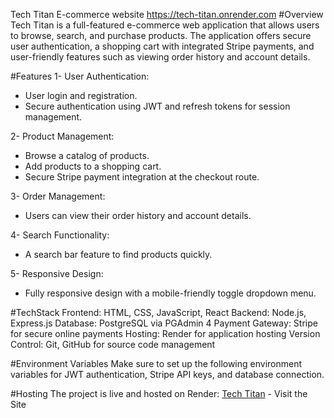  Tech Titan E-commerce website
 https://tech-titan.onrender.com
#Overview
Tech Titan is a full-featured e-commerce web application that allows users to browse, search, and purchase products. The application offers secure user authentication, a shopping cart with integrated Stripe payments, and user-friendly features such as viewing order history and account details.

#Features
1- User Authentication:
- User login and registration.
- Secure authentication using JWT and refresh tokens for session management.

2- Product Management:
- Browse a catalog of products.
- Add products to a shopping cart.
- Secure Stripe payment integration at the checkout route.
  
3- Order Management:
- Users can view their order history and account details.

4- Search Functionality:
- A search bar feature to find products quickly.
  
5- Responsive Design:
- Fully responsive design with a mobile-friendly toggle dropdown menu.

#TechStack
Frontend: HTML, CSS, JavaScript, React
Backend: Node.js, Express.js
Database: PostgreSQL via PGAdmin 4
Payment Gateway: Stripe for secure online payments
Hosting: Render for application hosting
Version Control: Git, GitHub for source code management



#Environment Variables
Make sure to set up the following environment variables for JWT authentication, Stripe API keys, and database connection.

#Hosting
The project is live and hosted on Render: [Tech Titan](https://tech-titan.onrender.com) - Visit the Site
